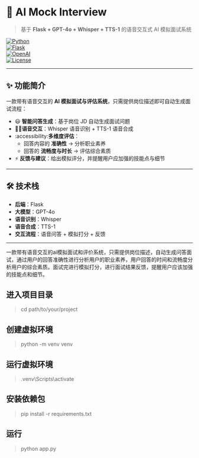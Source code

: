 # 🎤 AI Mock Interview

> 基于 **Flask + GPT-4o + Whisper + TTS-1** 的语音交互式 AI 模拟面试系统  

[![Python](https://img.shields.io/badge/Python-3.9+-blue?logo=python)]()  
[![Flask](https://img.shields.io/badge/Flask-Web_Framework-green?logo=flask)]()  
[![OpenAI](https://img.shields.io/badge/OpenAI-API-black?logo=openai)]()  
[![License](https://img.shields.io/badge/License-MIT-orange)]()  

---

## ✨ 功能简介

一款带有语音交互的 **AI 模拟面试与评估系统**，只需提供岗位描述即可自动生成面试流程：

- 😃 **智能问答生成**：基于岗位 JD 自动生成面试问题  
- 🙇‍♀️**语音交互**：Whisper 语音识别 + TTS-1 语音合成  
- :accessibility:**多维度评估**：  
  - 回答内容的 **准确性** → 分析职业素养  
  - 回答的 **流畅度与时长** → 评估综合素质  
- :zap: **反馈与建议**：给出模拟评分，并提醒用户应加强的技能点与细节  

---

## 🛠 技术栈

- **后端**：Flask  
- **大模型**：GPT-4o  
- **语音识别**：Whisper  
- **语音合成**：TTS-1  
- **交互流程**：语音问答 + 模拟打分 + 反馈  

---
一款带有语音交互的ai模拟面试和评价系统，只需提供岗位描述，自动生成问答面试，通过用户的回答准确性进行分析用户的职业素养，用户回答的时间和流畅度分析用户的综合素质。面试完进行模拟打分，进行面试结果反馈，提醒用户应该加强的技能点和细节。
## 进入项目目录
>cd path/to/your/project

## 创建虚拟环境
>python -m venv venv

## 运行虚拟环境
>.venv\Scripts\activate

## 安装依赖包
>pip install -r requirements.txt

## 运行
>python app.py
